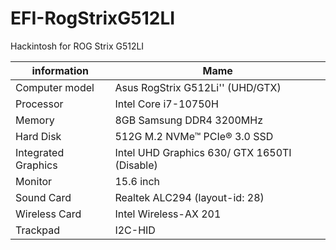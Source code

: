 # EFI-RogStrixG512LI
Hackintosh for ROG Strix G512LI

| information                       | Mame                                              | 
| ---------------------------       | -----------------------------------------         | 
| Computer model                    | Asus RogStrix G512Li'' (UHD/GTX)                  |
| Processor                         | Intel Core i7-10750H                              | 
| Memory                            | 8GB Samsung DDR4 3200MHz                          | 
| Hard Disk                         | 512G M.2 NVMe™ PCIe® 3.0 SSD                      |
| Integrated Graphics               | Intel UHD Graphics 630/ GTX 1650TI (Disable)      | 
| Monitor                           | 15.6 inch                                         |
| Sound Card                        | Realtek ALC294 (layout-id: 28)                    | 
| Wireless Card                     | Intel Wireless-AX 201                             | 
| Trackpad                          | I2C-HID                                           | 
